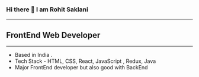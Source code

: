 ### Hi there 👋 I am Rohit Saklani
***
## FrontEnd Web Developer
***
* Based in India .
* Tech Stack - HTML, CSS, React, JavaScript , Redux, Java
* Major FrontEnd developer but also good with BackEnd  

<!--
**RohitSaklani/RohitSaklani** is a ✨ _special_ ✨ repository because its `README.md` (this file) appears on your GitHub profile.

Here are some ideas to get you started:

- 🔭 I’m currently working on ...
- 🌱 I’m currently learning ...
- 👯 I’m looking to collaborate on ...
- 🤔 I’m looking for help with ...
- 💬 Ask me about ...
- 📫 How to reach me: ...
- 😄 Pronouns: ...
- ⚡ Fun fact: ...
-->
